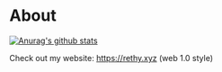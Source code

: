 # About
[![Anurag's github stats](https://github-readme-stats.vercel.app/api?username=rethyxyz)](https://github.com/anuraghazra/github-readme-stats)

Check out my website: https://rethy.xyz (web 1.0 style)
